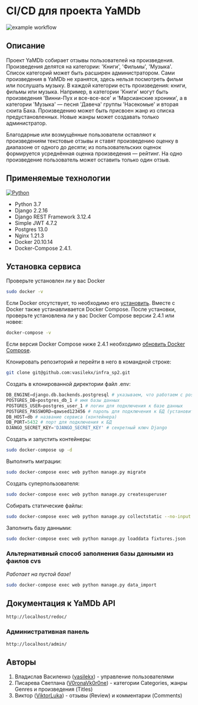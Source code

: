 # CI/CD для проекта YaMDb

![example workflow](https://github.com/vasilekx/yamdb_final/actions/workflows/yamdb_workflow.yml/badge.svg)

## Описание

Проект YaMDb собирает отзывы пользователей на произведения. Произведения делятся на категории: 'Книги', 'Фильмы', 'Музыка'. Список категорий может быть расширен администратором.
Сами произведения в YaMDb не хранятся, здесь нельзя посмотреть фильм или послушать музыку.
В каждой категории есть произведения: книги, фильмы или музыка. Например, в категории 'Книги' могут быть произведения 'Винни-Пух и все-все-все' и 'Марсианские хроники', а в категории 'Музыка' — песня 'Давеча' группы 'Насекомые' и вторая сюита Баха.
Произведению может быть присвоен жанр из списка предустановленных. Новые жанры может создавать только администратор.

Благодарные или возмущённые пользователи оставляют к произведениям текстовые отзывы и ставят произведению оценку в диапазоне от одного до десяти; из пользовательских оценок формируется усреднённая оценка произведения — рейтинг. На одно произведение пользователь может оставить только один отзыв.

## Применяемые технологии
[![Python](https://img.shields.io/badge/Python-3.7-blue?style=flat-square&logo=Python&logoColor=3776AB&labelColor=111111)](https://www.python.org/)

 - Python 3.7
 - Django 2.2.16
 - Django REST Framework 3.12.4
 - Simple JWT 4.7.2
 - Postgres 13.0
 - Nginx 1.21.3
 - Docker 20.10.14
 - Docker-Compose 2.4.1.

## Установка сервиса
Проверьте установлен ли у вас Docker 
```bash
sudo docker -v
```
Если Docker отсутствует, то необходимо его [установить](https://docs.docker.com/engine/install/). Вместе с Docker также устанавливается Docker Compose. После установки, проверьте установлена ли у вас Docker Compose версии 2.4.1 или новее:
```bash
docker-compose -v
```
Если версия Docker Compose ниже 2.4.1 необходимо [обновить Docker Compose](https://docs.docker.com/compose/install/).


Клонировать репозиторий и перейти в него в командной строке:
```bash
git clone git@github.com:vasilekx/infra_sp2.git
```
Cоздать в клонированной директории файл .env:
```python
DB_ENGINE=django.db.backends.postgresql # указываем, что работаем с postgresql
POSTGRES_DB=postgres_db_1 # имя базы данных
POSTGRES_USER=postgres_user_1 # логин для подключения к базе данных
POSTGRES_PASSWORD=qawsed123456 # пароль для подключения к БД (установите свой)
DB_HOST=db # название сервиса (контейнера)
DB_PORT=5432 # порт для подключения к БД
DJANGO_SECRET_KEY='DJANGO_SECRET_KEY' # секретный ключ Django
```
Создать и запустить контейнеры:
```bash
sudo docker-compose up -d
```
Выполнить миграции:
```bash
sudo docker-compose exec web python manage.py migrate
```
Создать суперпользователя:
```bash
sudo docker-compose exec web python manage.py createsuperuser
```
Собирать статические файлы:
```bash
sudo docker-compose exec web python manage.py collectstatic --no-input
```
Заполнить базу данными:
```bash
sudo docker-compose exec web python manage.py loaddata fixtures.json
```

### Альтернативный способ заполнения базы данными из фаилов cvs
*Работает на пустой базе!*
```bash
sudo docker-compose exec web python manage.py data_import
```

## Документация к YaMDb API
```
http://localhost/redoc/
```
### Административная панель
```
http://localhost/admin/
```

## Авторы
1. Владислав Василенко ([vasilekx](https://github.com/vasilekx)) - управление пользователями
2. Писарева Светлана ([V0ronaVk0r0ne](https://github.com/V0ronaVk0r0ne)) - категории Categories, жанры Genres и произведения (Titles)
3. Виктор ([ViktorLuka](https://github.com/ViktorLuka)) - отзывы (Review) и комментарии (Comments)
